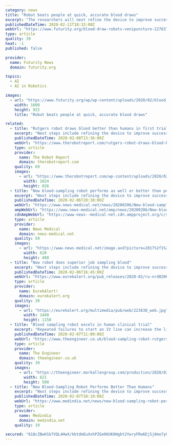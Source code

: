```yaml
---
category: news
title: "Robot beats people at quick, accurate blood draws"
excerpt: "The researchers will next refine the device to improve success rates in patients with difficult veins to access and will use data from the current study to enhance artificial intelligence in the robot to improve its performance. Additional coauthors are from Rutgers and the Icahn School of Medicine at Mount Sinai Hospital."
publishedDateTime: 2020-02-11T18:33:00Z
webUrl: "https://www.futurity.org/blood-draw-robots-venipuncture-2278372/"
type: article
quality: 39
heat: -1
published: false

provider:
  name: Futurity News
  domain: futurity.org

topics:
  - AI
  - AI in Robotics

images:
  - url: "https://www.futurity.org/wp/wp-content/uploads/2020/02/blood_draw_robot_1600.jpg"
    width: 1600
    height: 915
    title: "Robot beats people at quick, accurate blood draws"

related:
  - title: "Rutgers robot draws blood better than humans in first trials"
    excerpt: "Next steps include refining the device to improve success rates in patients with difficult veins to access. Data from this study will be used to enhance artificial intelligence in the healthcare robot to improve its performance."
    publishedDateTime: 2020-02-08T13:36:00Z
    webUrl: "https://www.therobotreport.com/rutgers-robot-draws-blood-better-humans-first-trial/"
    type: article
    provider:
      name: The Robot Report
      domain: therobotreport.com
    quality: 69
    images:
      - url: "https://www.therobotreport.com/wp-content/uploads/2020/02/alte-cinci-decese-provocate-de-gripa-1024x826.jpg"
        width: 1024
        height: 826
  - title: "New blood-sampling robot performs as well or better than people"
    excerpt: "Next steps include refining the device to improve success rates in patients with difficult veins to access. Data from this study will be used to enhance artificial intelligence in the robot to improve its performance."
    publishedDateTime: 2020-02-06T20:38:00Z
    webUrl: "https://www.news-medical.net/news/20200206/New-blood-sampling-robot-performs-as-well-or-better-than-people.aspx"
    ampWebUrl: "https://www.news-medical.net/amp/news/20200206/New-blood-sampling-robot-performs-as-well-or-better-than-people.aspx"
    cdnAmpWebUrl: "https://www-news--medical-net.cdn.ampproject.org/c/s/www.news-medical.net/amp/news/20200206/New-blood-sampling-robot-performs-as-well-or-better-than-people.aspx"
    type: article
    provider:
      name: News Medical
      domain: news-medical.net
    quality: 59
    images:
      - url: "https://www.news-medical.net/image.axd?picture=2017%2f1%2fHEALTHCARE_shutterstock_493063267_99928a5e003043f896998f01b025b9f6-620x480.jpg"
        width: 620
        height: 480
  - title: "New robot does superior job sampling blood"
    excerpt: "Next steps include refining the device to improve success rates in patients with difficult veins to access. Data from this study will be used to enhance artificial intelligence in the robot to improve its performance."
    publishedDateTime: 2020-02-06T16:45:00Z
    webUrl: "https://www.eurekalert.org/pub_releases/2020-02/ru-nrd020620.php"
    type: article
    provider:
      name: EurekAlert!
      domain: eurekalert.org
    quality: 39
    images:
      - url: "https://eurekalert.org/multimedia/pub/web/223630_web.jpg"
        width: 1440
        height: 1158
  - title: "Blood sampling robot excels in human clinical trial"
    excerpt: "Repeated failures to start an IV line can increase the likelihood of phlebitis ... Data from this study will be used to enhance artificial intelligence in the robot to improve its performance."
    publishedDateTime: 2020-02-07T11:09:00Z
    webUrl: "https://www.theengineer.co.uk/blood-sampling-robot-rutgers/"
    type: article
    provider:
      name: The Engineer
      domain: theengineer.co.uk
    quality: 39
    images:
      - url: "https://theengineer.markallengroup.com/production/2020/02/BloodPrototype-621x500.jpg"
        width: 621
        height: 500
  - title: "New Blood-Sampling Robot Performs Better Than Humans"
    excerpt: "Next steps include refining the device to improve success rates in patients with difficult veins to access. Data from this study will be used to enhance artificial intelligence in the robot to improve its performance. Rutgers co-authors include Max L. Balter and Alvin I. Chen, who both graduated with doctorates; Enrique J. Pantin at Rutgers ..."
    publishedDateTime: 2020-02-07T10:10:00Z
    webUrl: "https://www.medindia.net/news/new-blood-sampling-robot-performs-better-than-humans-193018-1.htm"
    type: article
    provider:
      name: Medindia
      domain: medindia.net
    quality: 19

secured: "61QcZBwH1b7VQL4HwX/kbtdmEuXxhPZGe06UK8Hgbt2YwryFRw6Ej5j8mo7yO3wLhWvgx5ZZeH/mhyCqzFGKCKhAJYPe2tq6VjTUuip8vbxU7FnGP/W00P23P+z5fVpx7K8P0rc1ZZAiu7MhDvBHIQQkWnB+ezgQ3qmLMij5beEOpPD8jQR0ohViUcNXE3ZED4s4hXbZIHrlt6mekJ4KxvDEgZ/QVRsAZWLKP4rYPXShb4b923GyCyWq+aZCSnT4m5JZHj7R9IuuXD7cNwRji9yphHRr5xdWfIDEjB39HBLCPcc9AMkpgalzCMGvXiBtbUxGt06V/hkrWfM4QzdwqrWa7xFIkCTAfLjJDPA1qRWcQGjHMGa/5Ndd6L9VERDAmIln+g7ZREdenxj63swjht+BLlYZWQ6i21/g4cv96Yjl81N5jRV/sDKPRYiqmigbofiNb6CPsaz5PqdutWM5zcRLAC7JXUYixT23fv3LV+A=;004nbOWNzVcb4Md8llzOQA=="
---
```


